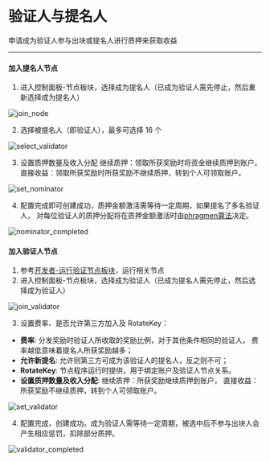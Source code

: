 # 验证人与提名人

申请成为验证人参与出块或提名人进行质押来获取收益

---
#### 加入提名人节点

1. 进入控制面板-节点板块，选择成为提名人（已成为验证人需先停止，然后重新选择成为提名人） 

![join_node](/img/testnet/join_node.png)

2. 选择被提名人（即验证人），最多可选择 16 个

![select_validator](/img/testnet/select_validator.png)

3. 设置质押数量及收入分配
   继续质押：领取所获奖励时将资金继续质押到账户。
   直接收益：领取所获奖励时所获奖励不继续质押，转到个人可领取账户。

![set_nominator](/img/testnet/set_nominator.png)

4. 配置完成即可创建成功，质押金额激活需等待一定周期，如果提名了多名验证人， 
   对每位验证人的质押分配将在质押金额激活时由[phragmen算法](https://wiki.polkadot.network/docs/learn-phragmen)决定。

![nominator_completed](/img/testnet/nominator_completed.png)

#### 加入验证人节点

1. 参考[开发者-运行验证节点板块](/developer/validator)，运行相关节点
2. 进入控制面板-节点板块，选择成为验证人（已成为提名人需先停止，然后选择成为验证人）

![join_validator](/img/testnet/join_validator.png)

3. 设置费率、是否允许第三方加入及 RotateKey：
- **费率**: 分发奖励时验证人所收取的奖励比例，对于其他条件相同的验证人，
费率越低意味着提名人所获奖励越多；
- **允许新提名**: 允许则第三方可成为该验证人的提名人，反之则不可；
- **RotateKey**: 节点程序运行时提供，用于绑定账户及验证人节点关系。
- **设置质押数量及收入分配**: 继续质押：所获奖励继续质押到账户，
直接收益：所获奖励不继续质押，转到个人可领取账户。

![set_validator](/img/testnet/set_validator.png)

4. 配置完成，创建成功。成为验证人需等待一定周期，被选中后不参与出块人会产生相应惩罚，扣除部分质押。

![validator_completed](/img/testnet/validator_completed.png)
